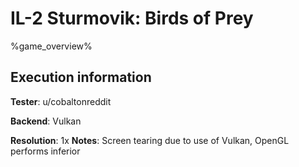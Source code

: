# IL-2 Sturmovik: Birds of Prey 

%game_overview%

## Execution information

**Tester**: u/cobaltonreddit

**Backend**: Vulkan

**Resolution**: 1x
**Notes**: Screen tearing due to use of Vulkan, OpenGL performs inferior